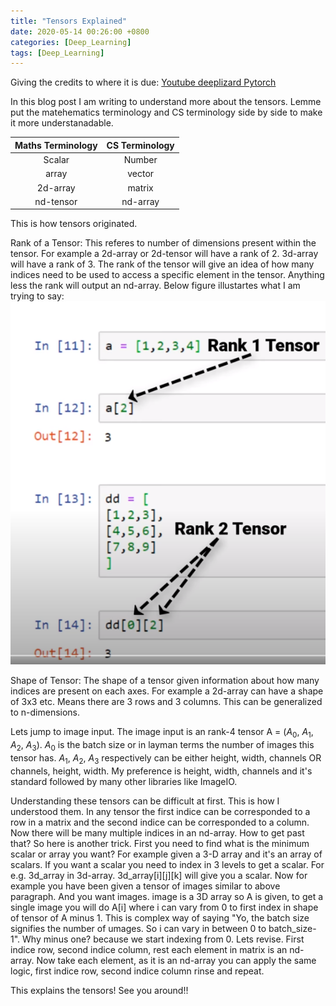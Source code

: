 ```yaml
---
title: "Tensors Explained"
date: 2020-05-14 00:26:00 +0800
categories: [Deep_Learning]
tags: [Deep_Learning]
---
```


Giving the credits to where it is due: [Youtube deeplizard Pytorch](https://www.youtube.com/watch?v=AiyK0idr4uM&list=PLZbbT5o_s2xrfNyHZsM6ufI0iZENK9xgG&index=6)

In this blog post I am writing to understand more about the tensors. Lemme put the matehematics terminology and CS terminology side by side to make it more understanadable.

| Maths Terminology 	| CS Terminology 	|
|:-----------------:	|:--------------:	|
|       Scalar      	|     Number     	|
|       array       	|     vector     	|
|      2d-array     	|     matrix     	|
|     nd-tensor     	|    nd-array    	|

This is how tensors originated.

Rank of a Tensor:
This referes to number of dimensions present within the tensor. For example a 2d-array or 2d-tensor will have a rank of 2. 3d-array will have a rank of 3. The rank of the tensor will give an idea of how many indices need to be used to access a specific element in the tensor. Anything less the rank will output an nd-array. Below figure illustartes what I am trying to say:
![Tensor Rank](/assets/img/tensors_explained/tensors_explained.png)

Shape of Tensor:
The shape of a tensor given information about how many indices are present on each axes. For example a 2d-array can have a shape of 3x3 etc. Means there are 3 rows and 3 columns. This can be generalized to n-dimensions.

Lets jump to image input. The image input is an rank-4 tensor A = ($A_0$, $A_1$, $A_2$, $A_3$). $A_0$ is the batch size or in layman terms the number of images this tensor has. $A_1$, $A_2$, $A_3$ respectively can be either height, width, channels OR channels, height, width. My preference is height, width, channels and it's standard followed by many other libraries like ImageIO.

Understanding these tensors can be difficult at first. This is how I understood them. In any tensor the first indice can be corresponded to a row in a matrix and the second indice can be corresponded to a column. Now there will be many multiple indices in an nd-array. How to get past that? So here is another trick. First you need to find what is the minimum scalar or array you want? For example given a 3-D array and it's an array of scalars. If you want a scalar you need to index in 3 levels to get a scalar. For e.g. 3d_array in 3d-array. 3d_array[i][j][k] will give you a scalar. Now for example you have been given a tensor of images similar to above paragraph. And you want images. image is a 3D array so A is given, to get a single image you will do A[i] where i can vary from 0 to first index in shape of tensor of A minus 1. This is complex way of saying "Yo, the batch size signifies the number of umages. So i can vary in between 0 to batch_size-1". Why minus one? because we start indexing from 0. Lets revise. First indice row, second indice column, rest each element in matrix is an nd-array. Now take each element, as it is an nd-array you can apply the same logic, first indice row, second indice column rinse and repeat.  

This explains the tensors! See you around!!
